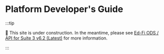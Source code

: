# Platform Developer's Guide

:::tip

🚧 This site is under construction. In the meantime, please see
[Ed-Fi ODS / API for Suite 3 v6.2 (Latest)](https://edfi.atlassian.net/wiki/spaces/ODSAPIS3V72/overview)
for more information.

:::
